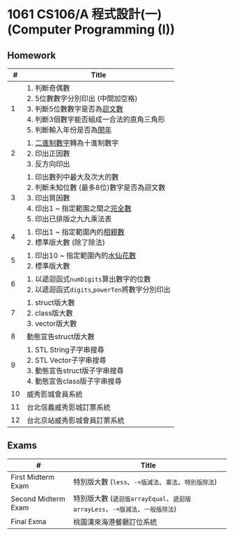 # 1061 CS106/A 程式設計(一) (Computer Programming (I))

## Homework

| #    | Title                                                        |
| ---- | ------------------------------------------------------------ |
| 1    | 1. 判斷奇偶數<br />2. 5位數數字分別印出 (中間加空格)<br />3. 判斷5位數數字是否為[迴文數](https://zh.wikipedia.org/wiki/回文数)<br />4. 判斷3個數字能否組成一合法的直角三角形<br />5. 判斷輸入年份是否為[閏年](https://zh.wikipedia.org/wiki/闰年) |
| 2    | 1. [二進制數字](https://zh.wikipedia.org/wiki/二进制#.E4.BA.8C.E8.BF.9B.E6.95.B8.E8.BD.AC.E6.88.90.E5.8D.81.E8.BF.9B.E6.95.B8)轉為十進制數字<br />2. 印出正因數<br />3. 反方向印出 |
| 3    | 1. 印出數列中最大及次大的數<br />2. 判斷未知位數 (最多8位)數字是否為迴文數<br />3. 印出質因數<br />4. 印出1 ~ 指定範圍之間之[完全數](https://zh.wikipedia.org/wiki/完全数)<br />5. 印出已排版之九九乘法表 |
| 4    | 1. 印出1 ~ 指定範圍內的[相親數](https://zh.wikipedia.org/wiki/相亲数)<br />2. 標準版大數 (除了除法) |
| 5    | 1. 印出10 ~ 指定範圍內的[水仙花數](https://zh.wikipedia.org/wiki/水仙花数)<br />2. 標準版大數 |
| 6    | 1. 以遞迴函式`numDigits`算出數字的位數<br />2. 以遞迴函式`digits`,`powerTen`將數字分別印出 |
| 7    | 1. struct版大數<br />2. class版大數<br />3. vector版大數     |
| 8    | 動態宣告struct版大數                                         |
| 9    | 1. STL String子字串搜尋<br />2. STL Vector子字串搜尋<br />3. 動態宣告struct版子字串搜尋<br />4. 動態宣告class版子字串搜尋 |
| 10   | 威秀影城會員系統                                             |
| 11   | 台北信義威秀影城訂票系統                                     |
| 12   | 台北京站威秀影城會員訂票系統                                 |

## Exams

| #                   | Title                                                        |
| ------------------- | ------------------------------------------------------------ |
| First Midterm Exam  | 特別版大數 (`less`、`-=版減法`、`乘法`、`特別版除法`)        |
| Second Midterm Exam | 特別版大數 (`遞迴版arrayEqual`、`遞迴版arrayLess`、`-=版減法`、`一般版除法`) |
| Final Exma          | 桃園漢來海港餐廳訂位系統                                     |